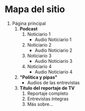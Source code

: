 # Mapa del sitio

1. Página principal
    1. **Podcast**
         1. Noticiario 1
            - Audio Noticiario 1
         2. Noticiario 2
            - Audio Noticiario 2
         3. Noticiario 3
            - Audio Noticiario 3
         4. Noticiario 4
            - Audio Noticiario 4
    2. **"Política y pipas"**
        - Audios de las entrevistas
    3. **Título del reportaje de TV**
        1. Reportaje completo
        2. Entrevistas íntegras
        3. Más sobre... 
